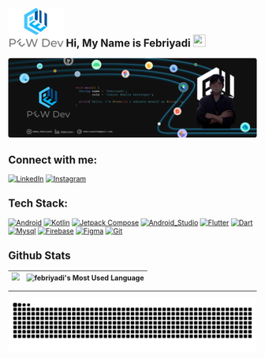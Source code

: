 ## ![Frame 3](https://github.com/pebbDev/pebbDev/blob/main/myLogo.png) Hi, My Name is Febriyadi [<img src="https://media.giphy.com/media/hvRJCLFzcasrR4ia7z/giphy.gif" width="25px" height="25px">](https://fachridantm.github.io/)

![Banner](https://github.com/pebbDev/pebbDev/blob/main/Banner%20(1).png)

## Connect with me:
[![LinkedIn](https://img.shields.io/badge/LinkedIn-FEBRIYADI-0077B5?style=for-the-badge&logo=linkedin&logoColor=white&labelColor=101010)](www.linkedin.com/in/febriyadi-)
[![Instagram](https://img.shields.io/badge/Instagram-@mhmd_febriyadi-E4405F?style=for-the-badge&logo=instagram&logoColor=white&labelColor=101010)](https://instagram.com/mhmd_febriyadi)

## Tech Stack:
[![Android](https://img.shields.io/badge/Android-3DDC84?style=for-the-badge&logo=android&logoColor=white&labelColor=101010)]()
[![Kotlin](https://img.shields.io/badge/Kotlin-F58612?style=for-the-badge&logo=kotlin&logoColor=white&labelColor=101010)]()
[![Jetpack Compose](https://img.shields.io/badge/Compose-083042?style=for-the-badge&logo=jetpack-compose&logoColor=white&labelColor=101010)]()
[![Android_Studio](https://img.shields.io/badge/Android_Studio-4285F5?style=for-the-badge&logo=android-studio&logoColor=white&labelColor=101010)]()
[![Flutter](https://img.shields.io/badge/Flutter-47C5FB?style=for-the-badge&logo=Flutter&logoColor=white&labelColor=101010)]()
[![Dart](https://img.shields.io/badge/Dart-00C4B3?style=for-the-badge&logo=Dart&logoColor=white&labelColor=101010)]()
[![Mysql](https://img.shields.io/badge/Mysql-4479A1?style=for-the-badge&logo=Mysql&logoColor=white&labelColor=101010)]()
[![Firebase](https://img.shields.io/badge/Firebase-FFA000?style=for-the-badge&logo=firebase&logoColor=white&labelColor=101010)]()
[![Figma](https://img.shields.io/badge/Figma-FF7262?style=for-the-badge&logo=figma&logoColor=white&labelColor=101010)]()
[![Git](https://img.shields.io/badge/Git-F05033?style=for-the-badge&logo=git&logoColor=white&labelColor=101010)]()

## Github Stats
<img width="640px" src="https://github-readme-streak-stats.herokuapp.com/?user=pebbDev&hide_border=true&theme=radical"> |<img align="center" width="295px" src="https://github-readme-stats-eight-theta.vercel.app/api/top-langs/?username=pebbDev&langs_count=8&layout=compact&hide_border=true&theme=radical" alt="febriyadi's Most Used Language"> 
| ------------- | ------------- |  

---
<img align="center" src="https://github.com/fachridantm/fachridantm/blob/output/github-contribution-grid-snake-dark.svg" alt="Snake">
